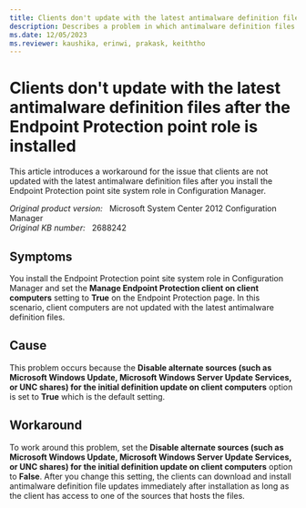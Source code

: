 ```yaml
---
title: Clients don't update with the latest antimalware definition files
description: Describes a problem in which antimalware definition files are not updated on client computers after the Endpoint Protection point site system role is installed.
ms.date: 12/05/2023
ms.reviewer: kaushika, erinwi, prakask, keiththo
---
```

# Clients don't update with the latest antimalware definition files after the Endpoint Protection point role is installed

This article introduces a workaround for the issue that clients are not updated with the latest antimalware definition files after you install the Endpoint Protection point site system role in Configuration Manager.

_Original product version:_ &nbsp; Microsoft System Center 2012 Configuration Manager  
_Original KB number:_ &nbsp; 2688242

## Symptoms

You install the Endpoint Protection point site system role in Configuration Manager and set the **Manage Endpoint Protection client on client computers** setting to **True** on the Endpoint Protection page. In this scenario, client computers are not updated with the latest antimalware definition files.

## Cause

This problem occurs because the **Disable alternate sources (such as Microsoft Windows Update, Microsoft Windows Server Update Services, or UNC shares) for the initial definition update on client computers** option is set to **True** which is the default setting.

## Workaround

To work around this problem, set the **Disable alternate sources (such as Microsoft Windows Update, Microsoft Windows Server Update Services, or UNC shares) for the initial definition update on client computers** option to **False**. After you change this setting, the clients can download and install antimalware definition file updates immediately after installation as long as the client has access to one of the sources that hosts the files.
